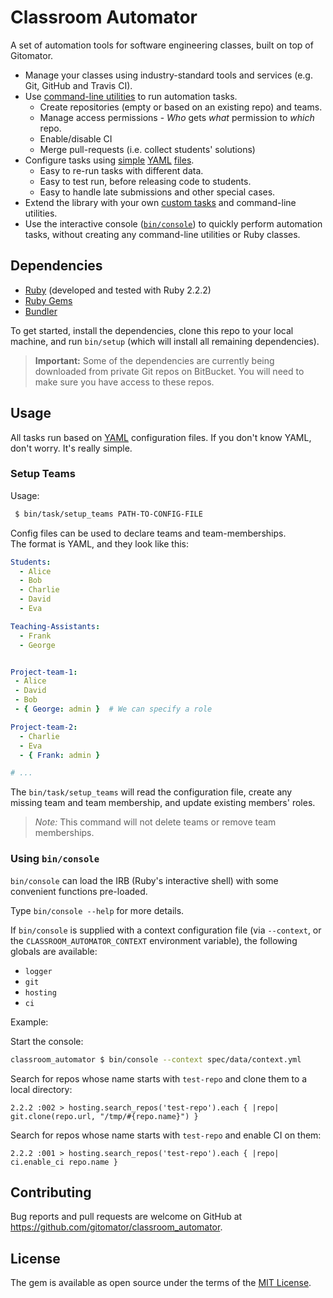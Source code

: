 # Classroom Automator

A set of automation tools for software engineering classes, built on top of Gitomator.

 * Manage your classes using industry-standard tools and services (e.g. Git, GitHub and Travis CI).
 * Use [command-line utilities](bin/task) to run automation tasks.       
    * Create repositories (empty or based on an existing repo) and teams.
    * Manage access permissions - _Who_ gets _what_ permission to _which_ repo.
    * Enable/disable CI
    * Merge pull-requests (i.e. collect students' solutions)
 * Configure tasks using [simple](spec/data/assignment.yml) [YAML](spec/data/teams.yml) [files](spec/data/context.yml).
    * Easy to re-run tasks with different data.
    * Easy to test run, before releasing code to students.
    * Easy to handle late submissions and other special cases.
 * Extend the library with your own [custom tasks](lib/classroom_automator/task) and command-line utilities.
 * Use the interactive console ([`bin/console`](bin/console)) to quickly perform automation tasks, without creating any command-line utilities or Ruby classes.


## Dependencies

 * [Ruby](https://www.ruby-lang.org/en/downloads/) (developed and tested with Ruby 2.2.2)
 * [Ruby Gems](https://rubygems.org/pages/download)
 * [Bundler](http://bundler.io/)

To get started, install the dependencies, clone this repo to your local machine, and run `bin/setup`
(which will install all remaining dependencies).

 > **Important:** Some of the dependencies are currently being downloaded from
 > private Git repos on BitBucket. You will need to make sure you have access
 > to these repos.


## Usage

All tasks run based on [YAML](http://yaml.org/) configuration files.
If you don't know YAML, don't worry. It's really simple.

### Setup Teams

Usage:

```sh
 $ bin/task/setup_teams PATH-TO-CONFIG-FILE
```

Config files can be used to declare teams and team-memberships.       
The format is YAML, and they look like this:

```yaml
Students:
  - Alice
  - Bob
  - Charlie
  - David
  - Eva

Teaching-Assistants:
  - Frank
  - George


Project-team-1:
 - Alice
 - David
 - Bob
 - { George: admin }  # We can specify a role

Project-team-2:
  - Charlie
  - Eva
  - { Frank: admin }

# ...
```

The `bin/task/setup_teams` will read the configuration file, create any missing team and team membership, and update existing members' roles.

 > _Note:_ This command will not delete teams or remove team memberships.



### Using `bin/console`

`bin/console` can load the IRB (Ruby's interactive shell) with some convenient functions pre-loaded.

Type `bin/console --help` for more details.

If `bin/console` is supplied with a context configuration file (via `--context`, or the `CLASSROOM_AUTOMATOR_CONTEXT` environment variable), the following globals are available:

 * `logger`
 * `git`
 * `hosting`
 * `ci`


Example:

Start the console:

```sh
classroom_automator $ bin/console --context spec/data/context.yml
```

Search for repos whose name starts with `test-repo` and clone them to a local directory:

```
2.2.2 :002 > hosting.search_repos('test-repo').each { |repo| git.clone(repo.url, "/tmp/#{repo.name}") }
```

Search for repos whose name starts with `test-repo` and enable CI on them:

```
2.2.2 :001 > hosting.search_repos('test-repo').each { |repo| ci.enable_ci repo.name }
```

## Contributing

Bug reports and pull requests are welcome on GitHub at https://github.com/gitomator/classroom_automator.


## License

The gem is available as open source under the terms of the [MIT License](http://opensource.org/licenses/MIT).